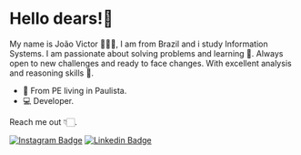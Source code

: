 # Hello dears!👋

My name is João Victor 👨🏻‍🦰, I am from Brazil and i study Information Systems.
I am passionate about solving problems and learning 🐞. Always open to new challenges and ready to face changes. With excellent analysis and reasoning skills 🧠.

- 📍 From PE living in Paulista.
- 💻 Developer.

Reach me out 👇🏻.

[![Instagram Badge](https://img.shields.io/badge/-Instagram-red?style=flat-square&logo=Instagram&logoColor=white&link=https://www.instagram.com/joaovictor.cf/)](https://www.instagram.com/joaovictor.cf/)
[![Linkedin Badge](https://img.shields.io/badge/-LinkedIn-6677cc?style=flat-square&logo=Linkedin&logoColor=white&link=https://www.linkedin.com/in/joaovictorcf1401/)](https://www.linkedin.com/in/joaovictorcf1401/) 
